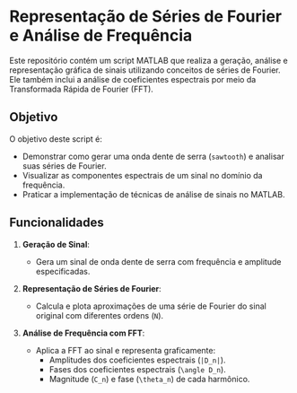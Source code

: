 # Representação de Séries de Fourier e Análise de Frequência

Este repositório contém um script MATLAB que realiza a geração, análise e representação gráfica de sinais utilizando conceitos de séries de Fourier. Ele também inclui a análise de coeficientes espectrais por meio da Transformada Rápida de Fourier (FFT).

## Objetivo

O objetivo deste script é:
- Demonstrar como gerar uma onda dente de serra (`sawtooth`) e analisar suas séries de Fourier.
- Visualizar as componentes espectrais de um sinal no domínio da frequência.
- Praticar a implementação de técnicas de análise de sinais no MATLAB.

## Funcionalidades

1. **Geração de Sinal**:
   - Gera um sinal de onda dente de serra com frequência e amplitude especificadas.

2. **Representação de Séries de Fourier**:
   - Calcula e plota aproximações de uma série de Fourier do sinal original com diferentes ordens (`N`).

3. **Análise de Frequência com FFT**:
   - Aplica a FFT ao sinal e representa graficamente:
     - Amplitudes dos coeficientes espectrais (`|D_n|`).
     - Fases dos coeficientes espectrais (`\angle D_n`).
     - Magnitude (`C_n`) e fase (`\theta_n`) de cada harmônico.
